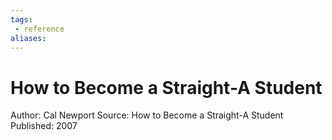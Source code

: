```yaml
---
tags:
 - reference
aliases:
---
```


# How to Become a Straight-A Student

Author: Cal Newport
Source: How to Become a Straight-A Student
Published: 2007
